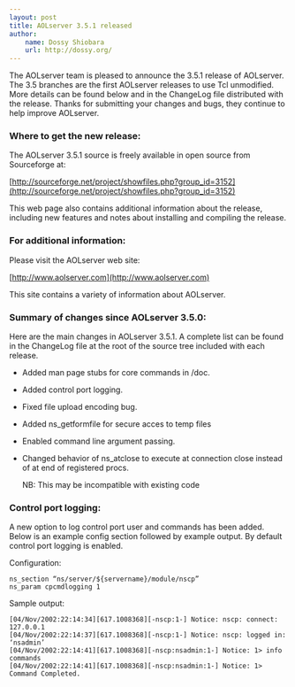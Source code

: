 ```yaml
---
layout: post
title: AOLserver 3.5.1 released
author:
    name: Dossy Shiobara
    url: http://dossy.org/
---
```


The AOLserver team is pleased to announce the 3.5.1 release of
AOLserver. The 3.5 branches are the first AOLserver releases to use Tcl
unmodified. More details can be found below and in the ChangeLog file
distributed with the release. Thanks for submitting your changes and
bugs, they continue to help improve AOLserver.

### Where to get the new release:

The AOLserver 3.5.1 source is freely available in open source from
Sourceforge at:

[http://sourceforge.net/project/showfiles.php?group_id=3152](http://sourceforge.net/project/showfiles.php?group_id=3152)

This web page also contains additional information about the release,
including new features and notes about installing and compiling the
release.

### For additional information:

Please visit the AOLserver web site:

[http://www.aolserver.com](http://www.aolserver.com)

This site contains a variety of information about AOLserver.

### Summary of changes since AOLserver 3.5.0:

Here are the main changes in AOLserver 3.5.1. A complete list can be
found in the ChangeLog file at the root of the source tree included
with each release.

* Added man page stubs for core commands in /doc.

* Added control port logging.

* Fixed file upload encoding bug.

* Added ns_getformfile for secure acces to temp files

* Enabled command line argument passing.

* Changed behavior of ns_atclose to execute at connection close
instead of at end of registered procs.

  NB: This may be incompatible with existing code

### Control port logging:

A new option to log control port user and commands has been added.
Below is an example config section followed by example output. By
default control port logging is enabled.

Configuration:

    ns_section “ns/server/${servername}/module/nscp”
    ns_param cpcmdlogging 1

Sample output:

    [04/Nov/2002:22:14:34][617.1008368][-nscp:1-] Notice: nscp: connect: 127.0.0.1
    [04/Nov/2002:22:14:37][617.1008368][-nscp:1-] Notice: nscp: logged in: ‘nsadmin’
    [04/Nov/2002:22:14:41][617.1008368][-nscp:nsadmin:1-] Notice: 1> info commands
    [04/Nov/2002:22:14:41][617.1008368][-nscp:nsadmin:1-] Notice: 1> Command Completed.
